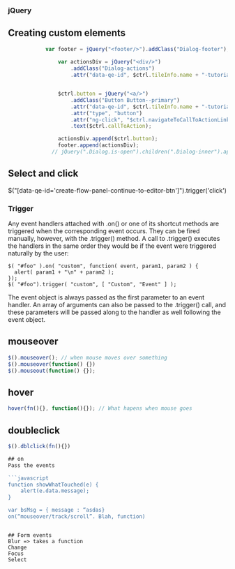 ### jQuery

## Creating custom elements
```javascript
    		var footer = jQuery("<footer/>").addClass("Dialog-footer");
		
                var actionsDiv = jQuery("<div/>")
                    .addClass("Dialog-actions")
                    .attr("data-qe-id", $ctrl.tileInfo.name + "-tutorial-dialog-actions");


                $ctrl.button = jQuery("<a/>")
                    .addClass("Button Button--primary")
                    .attr("data-qe-id", $ctrl.tileInfo.name + "-tutorial-dialog-primaryAction")
                    .attr("type", "button")
                    .attr("ng-click", "$ctrl.navigateToCallToActionLink()")
                    .text($ctrl.callToAction);

                actionsDiv.append($ctrl.button);
                footer.append(actionsDiv);
              // jQuery(".Dialog.is-open").children(".Dialog-inner").append(footer);

```

## Select and click
$("[data-qe-id='create-flow-panel-continue-to-editor-btn']").trigger('click')
    
### Trigger
Any event handlers attached with .on() or one of its shortcut methods are triggered when the corresponding event occurs. They can be fired manually, however, with the .trigger() method. A call to .trigger() executes the handlers in the same order they would be if the event were triggered naturally by the user:
```
$( "#foo" ).on( "custom", function( event, param1, param2 ) {
  alert( param1 + "\n" + param2 );
});
$( "#foo").trigger( "custom", [ "Custom", "Event" ] );

```
The event object is always passed as the first parameter to an event handler. An array of arguments can also be passed to the .trigger() call, and these parameters will be passed along to the handler as well following the event object. 

## mouseover
```javascript
$().mouseover(); // when mouse moves over something
$().mouseover(function() {})
$().mouseout(function() {});

```

## hover
```javascript
hover(fn(){}, function(){}); // What hapens when mouse goes
```
## doubleclick
```javascript
$().dblclick(fn(){})

## on
Pass the events 

```javascript
function showWhatTouched(e) {
	alert(e.data.message);
}

var bsMsg = { message : “asdas}
on(“mouseover/track/scroll”. Blah, function)
```

```

## Form events
Blur => takes a function
Change 
Focus
Select

